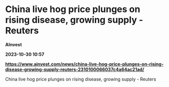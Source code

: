 # China live hog price plunges on rising disease, growing supply - Reuters
**AInvest**

**2023-10-30 10:57**

**https://www.ainvest.com/news/china-live-hog-price-plunges-on-rising-disease-growing-supply-reuters-2310100066037c4a64ac21ad/**

China live hog price plunges on rising disease, growing supply - Reuters